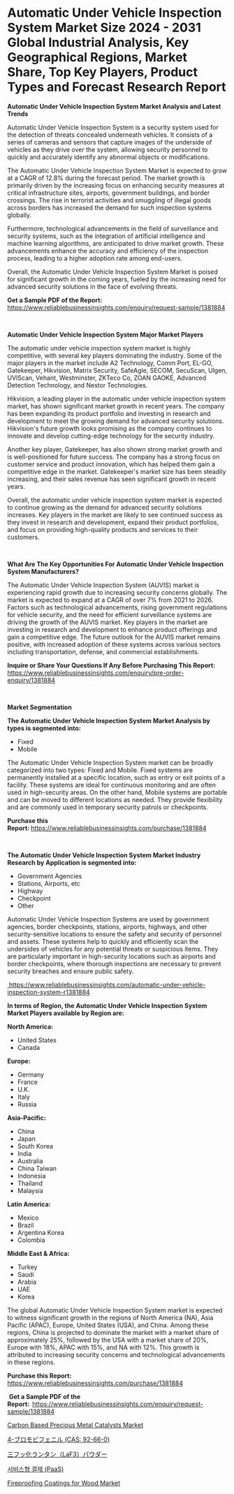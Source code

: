 <p><h1>Automatic Under Vehicle Inspection System Market Size 2024 - 2031 Global Industrial Analysis, Key Geographical Regions, Market Share, Top Key Players, Product Types and Forecast Research Report</h1></p><p><strong>Automatic Under Vehicle Inspection System Market Analysis and Latest Trends</strong></p>
<p><p>Automatic Under Vehicle Inspection System is a security system used for the detection of threats concealed underneath vehicles. It consists of a series of cameras and sensors that capture images of the underside of vehicles as they drive over the system, allowing security personnel to quickly and accurately identify any abnormal objects or modifications.</p><p>The Automatic Under Vehicle Inspection System Market is expected to grow at a CAGR of 12.8% during the forecast period. The market growth is primarily driven by the increasing focus on enhancing security measures at critical infrastructure sites, airports, government buildings, and border crossings. The rise in terrorist activities and smuggling of illegal goods across borders has increased the demand for such inspection systems globally.</p><p>Furthermore, technological advancements in the field of surveillance and security systems, such as the integration of artificial intelligence and machine learning algorithms, are anticipated to drive market growth. These advancements enhance the accuracy and efficiency of the inspection process, leading to a higher adoption rate among end-users.</p><p>Overall, the Automatic Under Vehicle Inspection System Market is poised for significant growth in the coming years, fueled by the increasing need for advanced security solutions in the face of evolving threats.</p></p>
<p><strong>Get a Sample PDF of the Report:&nbsp;</strong> <a href="https://www.reliablebusinessinsights.com/enquiry/request-sample/1381884">https://www.reliablebusinessinsights.com/enquiry/request-sample/1381884</a></p>
<p>&nbsp;</p>
<p><strong>Automatic Under Vehicle Inspection System Major Market Players</strong></p>
<p><p>The automatic under vehicle inspection system market is highly competitive, with several key players dominating the industry. Some of the major players in the market include A2 Technology, Comm Port, EL-GO, Gatekeeper, Hikvision, Matrix Security, SafeAgle, SECOM, SecuScan, Ulgen, UVIScan, Vehant, Westminster, ZKTeco Co, ZOAN GAOKE, Advanced Detection Technology, and Nestor Technologies.</p><p>Hikvision, a leading player in the automatic under vehicle inspection system market, has shown significant market growth in recent years. The company has been expanding its product portfolio and investing in research and development to meet the growing demand for advanced security solutions. Hikvision's future growth looks promising as the company continues to innovate and develop cutting-edge technology for the security industry.</p><p>Another key player, Gatekeeper, has also shown strong market growth and is well-positioned for future success. The company has a strong focus on customer service and product innovation, which has helped them gain a competitive edge in the market. Gatekeeper's market size has been steadily increasing, and their sales revenue has seen significant growth in recent years.</p><p>Overall, the automatic under vehicle inspection system market is expected to continue growing as the demand for advanced security solutions increases. Key players in the market are likely to see continued success as they invest in research and development, expand their product portfolios, and focus on providing high-quality products and services to their customers.</p></p>
<p>&nbsp;</p>
<p><strong>What Are The Key Opportunities For Automatic Under Vehicle Inspection System Manufacturers?</strong></p>
<p><p>The Automatic Under Vehicle Inspection System (AUVIS) market is experiencing rapid growth due to increasing security concerns globally. The market is expected to expand at a CAGR of over 7% from 2021 to 2026. Factors such as technological advancements, rising government regulations for vehicle security, and the need for efficient surveillance systems are driving the growth of the AUVIS market. Key players in the market are investing in research and development to enhance product offerings and gain a competitive edge. The future outlook for the AUVIS market remains positive, with increased adoption of these systems across various sectors including transportation, defense, and commercial establishments.</p></p>
<p><strong>Inquire or Share Your Questions If Any Before Purchasing This Report:</strong> <a href="https://www.reliablebusinessinsights.com/enquiry/pre-order-enquiry/1381884">https://www.reliablebusinessinsights.com/enquiry/pre-order-enquiry/1381884</a></p>
<p>&nbsp;</p>
<p><strong>Market Segmentation</strong></p>
<p><strong>The Automatic Under Vehicle Inspection System Market Analysis by types is segmented into:</strong></p>
<p><ul><li>Fixed</li><li>Mobile</li></ul></p>
<p><p>The Automatic Under Vehicle Inspection System market can be broadly categorized into two types: Fixed and Mobile. Fixed systems are permanently installed at a specific location, such as entry or exit points of a facility. These systems are ideal for continuous monitoring and are often used in high-security areas. On the other hand, Mobile systems are portable and can be moved to different locations as needed. They provide flexibility and are commonly used in temporary security patrols or checkpoints.</p></p>
<p><strong>Purchase this Report:&nbsp;</strong><a href="https://www.reliablebusinessinsights.com/purchase/1381884">https://www.reliablebusinessinsights.com/purchase/1381884</a></p>
<p>&nbsp;</p>
<p><strong>The Automatic Under Vehicle Inspection System Market Industry Research by Application is segmented into:</strong></p>
<p><ul><li>Government Agencies</li><li>Stations, Airports, etc</li><li>Highway</li><li>Checkpoint</li><li>Other</li></ul></p>
<p><p>Automatic Under Vehicle Inspection Systems are used by government agencies, border checkpoints, stations, airports, highways, and other security-sensitive locations to ensure the safety and security of personnel and assets. These systems help to quickly and efficiently scan the undersides of vehicles for any potential threats or suspicious items. They are particularly important in high-security locations such as airports and border checkpoints, where thorough inspections are necessary to prevent security breaches and ensure public safety.</p></p>
<p><a href="https://www.reliablebusinessinsights.com/automatic-under-vehicle-inspection-system-r1381884">&nbsp;https://www.reliablebusinessinsights.com/automatic-under-vehicle-inspection-system-r1381884</a></p>
<p><strong>In terms of Region, the Automatic Under Vehicle Inspection System Market Players available by Region are:</strong></p>
<p>
    <p> <strong> North America: </strong>
        <ul>
            <li>United States</li>
            <li>Canada</li>
        </ul>
        </p> 
    <p> <strong> Europe: </strong>
        <ul>
            <li>Germany</li>
            <li>France</li>
            <li>U.K.</li>
            <li>Italy</li>
            <li>Russia</li>
        </ul>
        </p> 
    <p> <strong> Asia-Pacific: </strong>
        <ul>
            <li>China</li>
            <li>Japan</li>
            <li>South Korea</li>
            <li>India</li>
            <li>Australia</li>
            <li>China Taiwan</li>
            <li>Indonesia</li>
            <li>Thailand</li>
            <li>Malaysia</li>
        </ul>
        </p> 
    <p> <strong> Latin America: </strong>
        <ul>
            <li>Mexico</li>
            <li>Brazil</li>
            <li>Argentina Korea</li>
            <li>Colombia</li>
        </ul>
        </p> 
    <p> <strong> Middle East & Africa: </strong>
        <ul>
            <li>Turkey</li>
            <li>Saudi</li>
            <li>Arabia</li>
            <li>UAE</li>
            <li>Korea</li>
        </ul>
    </p>
    </p>
<p><p>The global Automatic Under Vehicle Inspection System market is expected to witness significant growth in the regions of North America (NA), Asia Pacific (APAC), Europe, United States (USA), and China. Among these regions, China is projected to dominate the market with a market share of approximately 25%, followed by the USA with a market share of 20%, Europe with 18%, APAC with 15%, and NA with 12%. This growth is attributed to increasing security concerns and technological advancements in these regions.</p></p>
<p><strong>Purchase this Report: </strong><a href="https://www.reliablebusinessinsights.com/purchase/1381884">https://www.reliablebusinessinsights.com/purchase/1381884</a></p>
<p>&nbsp;<strong>Get a Sample PDF of the Report:&nbsp;&nbsp;</strong><a href="https://www.reliablebusinessinsights.com/enquiry/request-sample/1381884">https://www.reliablebusinessinsights.com/enquiry/request-sample/1381884</a></p>
<p><strong></strong></p>
<p><p><a href="https://github.com/Airanohannonzb68e5pb53oc1/Market-Research-Report-List-2/blob/main/carbon-based-precious-metal-catalysts-market.md">Carbon Based Precious Metal Catalysts Market</a></p><p><a href="https://github.com/hilmi-2a/Market-Research-Report-List-2/blob/main/6558297120793.md">4-ブロモビフェニル (CAS: 92-66-0)</a></p><p><a href="https://github.com/jkjreqjscoxx7/Market-Research-Report-List-2/blob/main/2670966120792.md">三フッ化ランタン（LaF3）パウダー</a></p><p><a href="https://github.com/alfitoms13/Market-Research-Report-List-1/blob/main/4871193112801.md">서비스형 결제 (PaaS)</a></p><p><a href="https://github.com/fiixsa/Market-Research-Report-List-3/blob/main/fireproofing-coatings-for-wood-market.md">Fireproofing Coatings for Wood Market</a></p></p>
